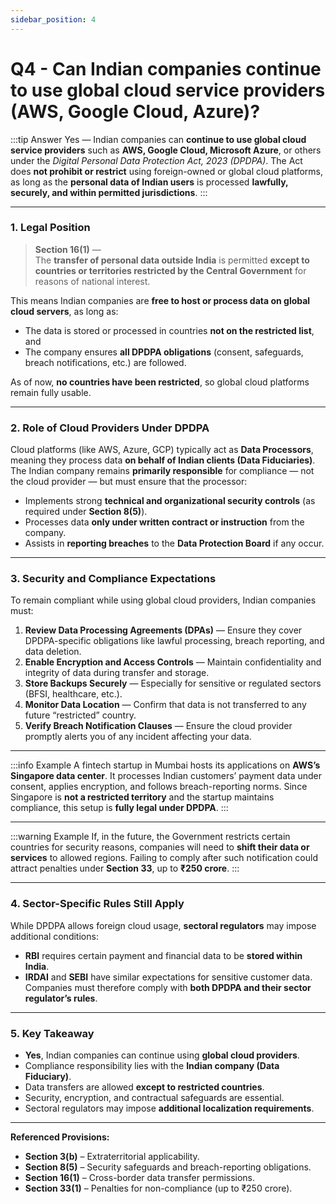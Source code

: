 ```yaml
---
sidebar_position: 4
---
```


# Q4 - Can Indian companies continue to use global cloud service providers (AWS, Google Cloud, Azure)?

:::tip Answer
Yes — Indian companies can **continue to use global cloud service providers** such as **AWS, Google Cloud, Microsoft Azure**, or others under the *Digital Personal Data Protection Act, 2023 (DPDPA)*. The Act does **not prohibit or restrict** using foreign-owned or global cloud platforms, as long as the **personal data of Indian users** is processed **lawfully, securely, and within permitted jurisdictions**.
:::

---

### **1. Legal Position**

> **Section 16(1)** —  
> The **transfer of personal data outside India** is permitted **except to countries or territories restricted by the Central Government** for reasons of national interest.

This means Indian companies are **free to host or process data on global cloud servers**, as long as:
- The data is stored or processed in countries **not on the restricted list**, and  
- The company ensures **all DPDPA obligations** (consent, safeguards, breach notifications, etc.) are followed.

As of now, **no countries have been restricted**, so global cloud platforms remain fully usable.

---

### **2. Role of Cloud Providers Under DPDPA**

Cloud platforms (like AWS, Azure, GCP) typically act as **Data Processors**, meaning they process data **on behalf of Indian clients (Data Fiduciaries)**.  
The Indian company remains **primarily responsible** for compliance — not the cloud provider — but must ensure that the processor:

- Implements strong **technical and organizational security controls** (as required under **Section 8(5)**).  
- Processes data **only under written contract or instruction** from the company.  
- Assists in **reporting breaches** to the **Data Protection Board** if any occur.

---

### **3. Security and Compliance Expectations**

To remain compliant while using global cloud providers, Indian companies must:

1. **Review Data Processing Agreements (DPAs)** — Ensure they cover DPDPA-specific obligations like lawful processing, breach reporting, and data deletion.  
2. **Enable Encryption and Access Controls** — Maintain confidentiality and integrity of data during transfer and storage.  
3. **Store Backups Securely** — Especially for sensitive or regulated sectors (BFSI, healthcare, etc.).  
4. **Monitor Data Location** — Confirm that data is not transferred to any future “restricted” country.  
5. **Verify Breach Notification Clauses** — Ensure the cloud provider promptly alerts you of any incident affecting your data.

---

:::info Example
A fintech startup in Mumbai hosts its applications on **AWS’s Singapore data center**. It processes Indian customers’ payment data under consent, applies encryption, and follows breach-reporting norms. Since Singapore is **not a restricted territory** and the startup maintains compliance, this setup is **fully legal under DPDPA**.
:::

---

:::warning Example
If, in the future, the Government restricts certain countries for security reasons, companies will need to **shift their data or services** to allowed regions. Failing to comply after such notification could attract penalties under **Section 33**, up to **₹250 crore**.
:::

---

### **4. Sector-Specific Rules Still Apply**

While DPDPA allows foreign cloud usage, **sectoral regulators** may impose additional conditions:
- **RBI** requires certain payment and financial data to be **stored within India**.  
- **IRDAI** and **SEBI** have similar expectations for sensitive customer data.  
Companies must therefore comply with **both DPDPA and their sector regulator’s rules**.

---

### **5. Key Takeaway**

- **Yes**, Indian companies can continue using **global cloud providers**.  
- Compliance responsibility lies with the **Indian company (Data Fiduciary)**.  
- Data transfers are allowed **except to restricted countries**.  
- Security, encryption, and contractual safeguards are essential.  
- Sectoral regulators may impose **additional localization requirements**.

---

**Referenced Provisions:**  
- **Section 3(b)** – Extraterritorial applicability.  
- **Section 8(5)** – Security safeguards and breach-reporting obligations.  
- **Section 16(1)** – Cross-border data transfer permissions.  
- **Section 33(1)** – Penalties for non-compliance (up to ₹250 crore). 